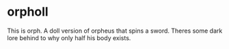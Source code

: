 # orpholl

This is orph. A doll version of orpheus that spins a sword. Theres some dark lore behind to why only half his body exists.
